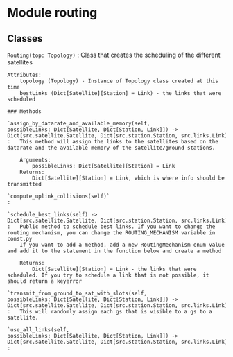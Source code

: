 Module routing
==============

Classes
-------

`Routing(top: Topology)`
:   Class that creates the scheduling of the different satellites
    
    Attributes:
        topology (Topology) - Instance of Topology class created at this time
        bestLinks (Dict[Satellite][Station] = Link) - the links that were scheduled

    ### Methods

    `assign_by_datarate_and_available_memory(self, possibleLinks: Dict[Satellite, Dict[Station, Link]]) ‑> Dict[src.satellite.Satellite, Dict[src.station.Station, src.links.Link]]`
    :   This method will assign the links to the satellites based on the datarate and the available memory of the satellite/ground stations.
        
        Arguments:
            possibleLinks: Dict[Satellite][Station] = Link
        Returns:
            Dict[Satellite][Station] = Link, which is where info should be transmitted

    `compute_uplink_collisions(self)`
    :

    `schedule_best_links(self) ‑> Dict[src.satellite.Satellite, Dict[src.station.Station, src.links.Link]]`
    :   Public method to schedule best links. If you want to change the routing mechanism, you can change the ROUTING_MECHANISM variable in const.py
        If you want to add a method, add a new RoutingMechanism enum value and add it to the statement in the function below and create a method
        
        Returns:
            Dict[Satellite][Station] = Link - the links that were scheduled. If you try to schedule a link that is not possible, it should return a keyerror

    `transmit_from_ground_to_sat_with_slots(self, possibleLinks: Dict[Satellite, Dict[Station, Link]]) ‑> Dict[src.satellite.Satellite, Dict[src.station.Station, src.links.Link]]`
    :   This will randomly assign each gs that is visible to a gs to a satellite.

    `use_all_links(self, possibleLinks: Dict[Satellite, Dict[Station, Link]]) ‑> Dict[src.satellite.Satellite, Dict[src.station.Station, src.links.Link]]`
    :